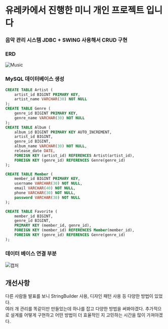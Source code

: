 # 유레카에서 진행한 미니 개인 프로젝트 입니다     
### 음악 관리 시스템 JDBC + SWING 사용해서 CRUD 구현   

### ERD
![Music](https://github.com/user-attachments/assets/ab44df23-b327-4e40-8fd1-d8dd25faff42)


### MySQL 데이터베이스 생성
```sql
CREATE TABLE Artist (
    artist_id BIGINT PRIMARY KEY,
    artist_name VARCHAR(30) NOT NULL
);
CREATE TABLE Genre (
    genre_id BIGINT PRIMARY KEY,
    genre_name VARCHAR(30) NOT NULL
);
CREATE TABLE Album (
    album_id BIGINT PRIMARY KEY AUTO_INCREMENT,
    artist_id BIGINT,
    genre_id BIGINT,
    album_name VARCHAR(30) NOT NULL,
    release_date DATE,
    FOREIGN KEY (artist_id) REFERENCES Artist(artist_id),
    FOREIGN KEY (genre_id) REFERENCES Genre(genre_id)
);

CREATE TABLE Member (
    member_id BIGINT PRIMARY KEY,
    username VARCHAR(30) NOT NULL,
    email VARCHAR(40) NOT NULL,
    phone VARCHAR(30) NOT NULL,
    password VARCHAR(30) NOT NULL
);

CREATE TABLE Favorite (
    member_id BIGINT,
    genre_id BIGINT,
    PRIMARY KEY (member_id, genre_id),
    FOREIGN KEY (member_id) REFERENCES Member(member_id),
    FOREIGN KEY (genre_id) REFERENCES Genre(genre_id)
);
```
### 데이터 베이스 연결 부분
![캡처](https://github.com/user-attachments/assets/f570c2ce-b1d3-4ea3-abd5-df2617c1d508)

## 개선사항
다른 사람들 발표를 보니 StringBuilder 사용, 디자인 패턴 사용 등 다양한 방법이 있었다.    
여러 개 관리를 똑같이만 만들었는데 하나를 잡고 다양한 방법을 써봐야겠다.
추가적으로 설계를 어떻게 구현하고 어떤 방법이 더 효율적인 지 고민하는 시간을 많이 가져야겠다.
